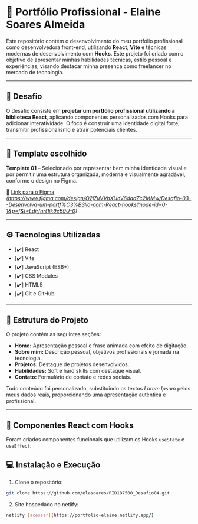 # 💼 Portfólio Profissional - Elaine Soares Almeida

Este repositório contém o desenvolvimento do meu portfólio profissional como desenvolvedora front-end, utilizando **React**, **Vite** e técnicas modernas de desenvolvimento com **Hooks**. Este projeto foi criado com o objetivo de apresentar minhas habilidades técnicas, estilo pessoal e experiências, visando destacar minha presença como freelancer no mercado de tecnologia.

---

## 🚀 Desafio

O desafio consiste em **projetar um portfólio profissional utilizando a biblioteca React**, aplicando componentes personalizados com Hooks para adicionar interatividade. O foco é construir uma identidade digital forte, transmitir profissionalismo e atrair potenciais clientes.

---

## 📌 Template escolhido

**Template 01** – Selecionado por representar bem minha identidade visual e por permitir uma estrutura organizada, moderna e visualmente agradável, conforme o design no Figma.

🔗 [Link para o Figma](#) *(https://www.figma.com/design/O2j7uVVhXUnV6dadZc2MMw/Desafio-03--Desenvolva-um-portf%C3%B3lio-com-React-hooks?node-id=0-1&p=f&t=Ldjrfnrt1ik9eB9U-0)*

---

## ⚙️ Tecnologias Utilizadas

- [✔️] React
- [✔️] Vite
- [✔️] JavaScript (ES6+)
- [✔️] CSS Modules
- [✔️] HTML5
- [✔️] Git e GitHub

---

## 🧱 Estrutura do Projeto

O projeto contém as seguintes seções:

- **Home:** Apresentação pessoal e frase animada com efeito de digitação.
- **Sobre mim:** Descrição pessoal, objetivos profissionais e jornada na tecnologia.
- **Projetos:** Destaque de projetos desenvolvidos.
- **Habilidades:** Soft e hard skills com destaque visual.
- **Contato:** Formulário de contato e redes sociais.

Todo conteúdo foi personalizado, substituindo os textos *Lorem Ipsum* pelos meus dados reais, proporcionando uma apresentação autêntica e profissional.

---

## 🧩 Componentes React com Hooks

Foram criados componentes funcionais que utilizam os Hooks `useState` e `useEffect`:



## 💻 Instalação e Execução

1. Clone o repositório:
```bash
git clone https://github.com/elasoares/RID187500_Desafio04.git
```

2. Site hospedado no netlify:
``` bash
netlify [acessar](https://portfolio-elaine.netlify.app/)

```